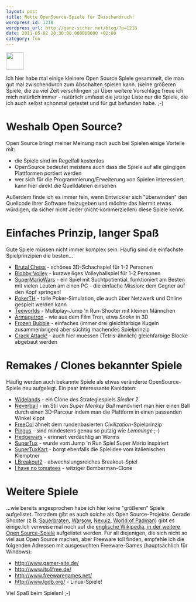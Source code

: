 ```yaml
---
layout: post
title: Nette OpenSource-Spiele für Zwischendruch!
wordpress_id: 1218
wordpress_url: http://ganz-sicher.net/blog/?p=1218
date: 2011-05-02 20:30:00.000000000 +02:00
category: fun
---
```

<img class="lefticon" title="games-icon" src="{{site.url}}/wp-content/uploads/games-icon.png" alt="" width="48" height="48" />

Ich hier habe mal einige kleinere Open Source Spiele gesammelt, die man gut mal zwischendurch zum Abschalten spielen kann. (keine größeren Spiele, die zu viel Zeit verschlingen ;p)
Über weitere Vorschläge freue ich mich natürlich immer - natürlich umfasst die jetzige Liste nur die Spiele, die ich auch selbst schonmal getestet und für gut befunden habe. ;-)
<!--more-->

Weshalb Open Source?
====================
Open Source bringt meiner Meinung nach auch bei Spielen einige Vorteile mit:
<ul>
	<li>die Spiele sind im Regelfall kostenlos</li>
	<li>OpenSource bedeutet meistens auch dass die Spiele auf alle gängigen Plattformen portiert werden</li>
	<li>wer sich für die Programmierung/Erweiterung von Spielen interessiert, kann hier direkt die Quelldateien einsehen</li>
</ul>

Außerdem finde ich es immer fein, wenn Entwickler sich "überwinden" den Quellcode ihrer Software freizugeben und möchte das hiermit etwas würdigen, da sicher nicht Jeder (nicht-kommerziellen) diese Spiele kennt.

Einfaches Prinzip, langer Spaß
===============================
Gute Spiele müssen nicht immer komplex sein. Häufig sind die einfachste Spielprinzipien die besten...
<ul>
	<li><a href="http://sourceforge.net/projects/brutalchess/">Brutal Chess</a> - schönes 3D-Schachspiel für 1-2 Personen</li>
	<li><a href="http://sourceforge.net/projects/blobby/">Blobby Volley</a> - kurzweiliges Volleyballspiel für 1-2 Personen</li>
	<li><a href="http://pupnik.de/smw.html">SuperMarioWars</a> - ein Spiel mit Suchtpotiential, funktioniert am Besten mit vielen Leuten am einen PC - die einfache Mission: dem Gegner auf den Kopf springen!</li>
	<li><a href="http://www.pokerth.net/">PokerTH</a> - tolle Poker-Simulation, die auch über Netzwerk und Online gespielt werden kann</li>
	<li><a href="http://www.teeworlds.com/">Teeworlds</a> - Multiplay-Jump 'n Run-Shooter mit kleinen Männchen</li>
	<li><a href="http://www.armagetronad.net/">Armagetron</a> - wie aus dem Film Tron, etwa <em>Snake</em> in 3D</li>
	<li><a href="http://www.frozen-bubble.org/">Frozen Bubble</a> - einfaches (immer drei gleichfarbige Kugeln zusammenbrigen) aber süchtig machendes Spielprinzip</li>
	<li><a href="http://aluminumangel.org/attack/">Crack Attack!</a> - auch hier muessen (Tetris-ähnlich) gleichfarbige Blöcke abgebaut werden</li>
</ul>

Remakes / Clones bekannter Spiele
=================================
Häufig werden auch bekannte Spiele als  etwas veränderte OpenSource-Spiele neu aufgelegt. Ein paar interessante Kanidaten:
<ul>
	<li><a href="http://wl.widelands.org/">Widelands</a> - ein Clone des Strategiespiels <em>Siedler 2</em></li>
	<li><a href="http://neverball.org/">Neverball</a> - im Stil von <em>Super Monkey Ball</em> manövriert man hier einen Ball durch einen 3D-Parcour indem man die Plattform in einen passenden Winkel kippt</li>
	<li><a href="http://www.freecol.org/">FreeCol</a> ähnelt dem rundenbasierten <em>Civilization</em>-Spielprinzip</li>
	<li><a href="http://pingus.seul.org/">Pingus</a> - sind mindestens genau so putzig wie <em>Lemminge</em> ;-)</li>
	<li><a href="http://www.hedgewars.org/">Hedgewars</a> - erinnert verdächtig an Worms</li>
	<li><a href="http://supertux.lethargik.org/">SuperTux</a> - wurde vom Jump 'n Run Spiel Super Mario inspiriert</li>
	<li><a href="http://supertuxkart.sourceforge.net/">SuperTuxKart</a> - borgt ebenfalls die Spielidee vom italienischen Klemptner</li>
	<li><a href="http://lgames.sourceforge.net/index.php?project=LBreakout2">LBreakout2</a> - abwechslungsreiches Breakout-Spiel</li>
	<li><a href="http://tomatoes.sourceforge.net/">I have no tomatoes</a> - witziger Bomberman-Clone</li>
</ul>

Weitere Spiele
==============
...wie bereits angesprochen habe ich hier keine "größeren" Spiele aufgelistet. Trotzdem gibt es auch solche als Open Source-Projekte. Gerade Shooter (z.B. <a href="http://sauerbraten.org/">Sauerbraten</a>, <a href="http://www.warsow.net/">Warsow</a>, <a href="http://www.nexuiz.com/">Nexuiz</a>, <a href="http://www.worldofpadman.com/">World of Padman</a>) gibt es einige.Ich verweise mal noch auf die <a href="http://en.wikipedia.org/wiki/List_of_open-source_video_games">englische Wikipedia, in der weitere Open Source-Spiele</a> aufgelistet werden. Für all diejenigen, die sich nicht so viel aus Open Source machen, aber Freeware toll finden, empfehle ich die folgenden Adressen mit ausgesuchten Freeware-Games (hauptsächlich für Windows):
<ul>
	<li><a href="http://www.gamer-site.de/">http://www.gamer-site.de/</a></li>
	<li><a href="http://www.its4free.de/">http://www.its4free.de/</a></li>
	<li><a href="http://www.freewaregames.net/">http://www.freewaregames.net/</a></li>
	<li><a href="http://www.lgdb.org/">http://www.lgdb.org/</a> - Linux-Spiele!</li>
</ul>
Viel Spaß beim Spielen! ;-)

